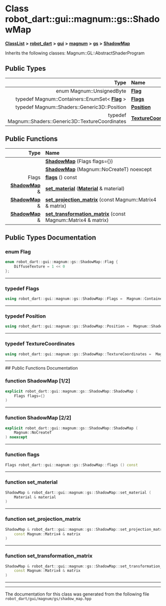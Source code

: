 

# Class robot\_dart::gui::magnum::gs::ShadowMap



[**ClassList**](annotated.md) **>** [**robot\_dart**](namespacerobot__dart.md) **>** [**gui**](namespacerobot__dart_1_1gui.md) **>** [**magnum**](namespacerobot__dart_1_1gui_1_1magnum.md) **>** [**gs**](namespacerobot__dart_1_1gui_1_1magnum_1_1gs.md) **>** [**ShadowMap**](classrobot__dart_1_1gui_1_1magnum_1_1gs_1_1ShadowMap.md)








Inherits the following classes: Magnum::GL::AbstractShaderProgram














## Public Types

| Type | Name |
| ---: | :--- |
| enum Magnum::UnsignedByte | [**Flag**](#enum-flag)  <br> |
| typedef Magnum::Containers::EnumSet&lt; [**Flag**](classrobot__dart_1_1gui_1_1magnum_1_1gs_1_1ShadowMap.md#enum-flag) &gt; | [**Flags**](#typedef-flags)  <br> |
| typedef Magnum::Shaders::Generic3D::Position | [**Position**](#typedef-position)  <br> |
| typedef Magnum::Shaders::Generic3D::TextureCoordinates | [**TextureCoordinates**](#typedef-texturecoordinates)  <br> |




















## Public Functions

| Type | Name |
| ---: | :--- |
|   | [**ShadowMap**](#function-shadowmap-12) (Flags flags={}) <br> |
|   | [**ShadowMap**](#function-shadowmap-22) (Magnum::NoCreateT) noexcept<br> |
|  Flags | [**flags**](#function-flags) () const<br> |
|  [**ShadowMap**](classrobot__dart_1_1gui_1_1magnum_1_1gs_1_1ShadowMap.md) & | [**set\_material**](#function-set_material) ([**Material**](classrobot__dart_1_1gui_1_1magnum_1_1gs_1_1Material.md) & material) <br> |
|  [**ShadowMap**](classrobot__dart_1_1gui_1_1magnum_1_1gs_1_1ShadowMap.md) & | [**set\_projection\_matrix**](#function-set_projection_matrix) (const Magnum::Matrix4 & matrix) <br> |
|  [**ShadowMap**](classrobot__dart_1_1gui_1_1magnum_1_1gs_1_1ShadowMap.md) & | [**set\_transformation\_matrix**](#function-set_transformation_matrix) (const Magnum::Matrix4 & matrix) <br> |




























## Public Types Documentation




### enum Flag 

```C++
enum robot_dart::gui::magnum::gs::ShadowMap::Flag {
    DiffuseTexture = 1 << 0
};
```




<hr>



### typedef Flags 

```C++
using robot_dart::gui::magnum::gs::ShadowMap::Flags =  Magnum::Containers::EnumSet<Flag>;
```




<hr>



### typedef Position 

```C++
using robot_dart::gui::magnum::gs::ShadowMap::Position =  Magnum::Shaders::Generic3D::Position;
```




<hr>



### typedef TextureCoordinates 

```C++
using robot_dart::gui::magnum::gs::ShadowMap::TextureCoordinates =  Magnum::Shaders::Generic3D::TextureCoordinates;
```




<hr>
## Public Functions Documentation




### function ShadowMap [1/2]

```C++
explicit robot_dart::gui::magnum::gs::ShadowMap::ShadowMap (
    Flags flags={}
) 
```




<hr>



### function ShadowMap [2/2]

```C++
explicit robot_dart::gui::magnum::gs::ShadowMap::ShadowMap (
    Magnum::NoCreateT
) noexcept
```




<hr>



### function flags 

```C++
Flags robot_dart::gui::magnum::gs::ShadowMap::flags () const
```




<hr>



### function set\_material 

```C++
ShadowMap & robot_dart::gui::magnum::gs::ShadowMap::set_material (
    Material & material
) 
```




<hr>



### function set\_projection\_matrix 

```C++
ShadowMap & robot_dart::gui::magnum::gs::ShadowMap::set_projection_matrix (
    const Magnum::Matrix4 & matrix
) 
```




<hr>



### function set\_transformation\_matrix 

```C++
ShadowMap & robot_dart::gui::magnum::gs::ShadowMap::set_transformation_matrix (
    const Magnum::Matrix4 & matrix
) 
```




<hr>

------------------------------
The documentation for this class was generated from the following file `robot_dart/gui/magnum/gs/shadow_map.hpp`

